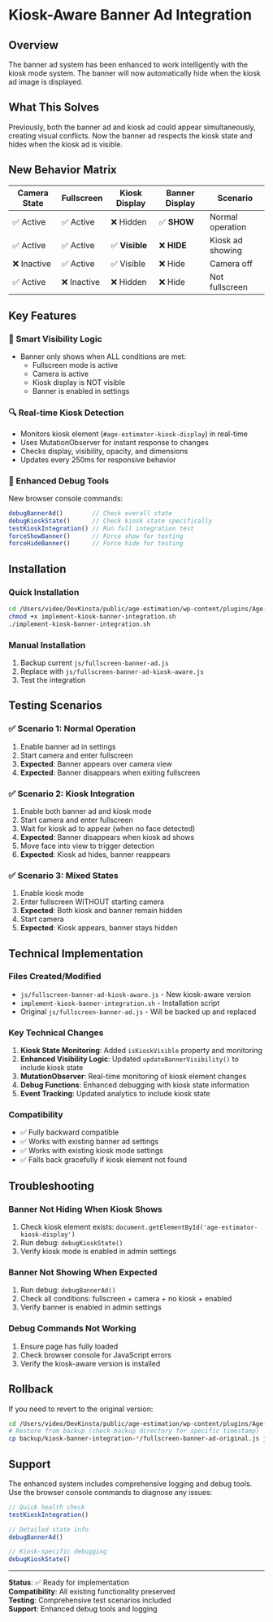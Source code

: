 # Kiosk-Aware Banner Ad Integration

## Overview
The banner ad system has been enhanced to work intelligently with the kiosk mode system. The banner will now automatically hide when the kiosk ad image is displayed.

## What This Solves
Previously, both the banner ad and kiosk ad could appear simultaneously, creating visual conflicts. Now the banner ad respects the kiosk state and hides when the kiosk ad is visible.

## New Behavior Matrix

| Camera State | Fullscreen | Kiosk Display | Banner Display | Scenario |
|-------------|------------|---------------|----------------|----------|
| ✅ Active | ✅ Active | ❌ Hidden | ✅ **SHOW** | Normal operation |
| ✅ Active | ✅ Active | ✅ **Visible** | ❌ **HIDE** | Kiosk ad showing |
| ❌ Inactive | ✅ Active | ✅ Visible | ❌ Hide | Camera off |
| ✅ Active | ❌ Inactive | ❌ Hidden | ❌ Hide | Not fullscreen |

## Key Features

### 🎯 Smart Visibility Logic
- Banner only shows when ALL conditions are met:
  - Fullscreen mode is active
  - Camera is active  
  - Kiosk display is NOT visible
  - Banner is enabled in settings

### 🔍 Real-time Kiosk Detection
- Monitors kiosk element (`#age-estimator-kiosk-display`) in real-time
- Uses MutationObserver for instant response to changes
- Checks display, visibility, opacity, and dimensions
- Updates every 250ms for responsive behavior

### 🧪 Enhanced Debug Tools
New browser console commands:
```javascript
debugBannerAd()        // Check overall state
debugKioskState()      // Check kiosk state specifically  
testKioskIntegration() // Run full integration test
forceShowBanner()      // Force show for testing
forceHideBanner()      // Force hide for testing
```

## Installation

### Quick Installation
```bash
cd /Users/video/DevKinsta/public/age-estimation/wp-content/plugins/Age-estimator-live
chmod +x implement-kiosk-banner-integration.sh
./implement-kiosk-banner-integration.sh
```

### Manual Installation
1. Backup current `js/fullscreen-banner-ad.js`
2. Replace with `js/fullscreen-banner-ad-kiosk-aware.js`
3. Test the integration

## Testing Scenarios

### ✅ Scenario 1: Normal Operation
1. Enable banner ad in settings
2. Start camera and enter fullscreen
3. **Expected**: Banner appears over camera view
4. **Expected**: Banner disappears when exiting fullscreen

### ✅ Scenario 2: Kiosk Integration  
1. Enable both banner ad and kiosk mode
2. Start camera and enter fullscreen  
3. Wait for kiosk ad to appear (when no face detected)
4. **Expected**: Banner disappears when kiosk ad shows
5. Move face into view to trigger detection
6. **Expected**: Kiosk ad hides, banner reappears

### ✅ Scenario 3: Mixed States
1. Enable kiosk mode
2. Enter fullscreen WITHOUT starting camera
3. **Expected**: Both kiosk and banner remain hidden
4. Start camera
5. **Expected**: Kiosk appears, banner stays hidden

## Technical Implementation

### Files Created/Modified
- `js/fullscreen-banner-ad-kiosk-aware.js` - New kiosk-aware version
- `implement-kiosk-banner-integration.sh` - Installation script
- Original `js/fullscreen-banner-ad.js` - Will be backed up and replaced

### Key Technical Changes
1. **Kiosk State Monitoring**: Added `isKioskVisible` property and monitoring
2. **Enhanced Visibility Logic**: Updated `updateBannerVisibility()` to include kiosk state  
3. **MutationObserver**: Real-time monitoring of kiosk element changes
4. **Debug Functions**: Enhanced debugging with kiosk state information
5. **Event Tracking**: Updated analytics to include kiosk state

### Compatibility
- ✅ Fully backward compatible
- ✅ Works with existing banner ad settings
- ✅ Works with existing kiosk mode settings
- ✅ Falls back gracefully if kiosk element not found

## Troubleshooting

### Banner Not Hiding When Kiosk Shows
1. Check kiosk element exists: `document.getElementById('age-estimator-kiosk-display')`
2. Run debug: `debugKioskState()`
3. Verify kiosk mode is enabled in admin settings

### Banner Not Showing When Expected
1. Run debug: `debugBannerAd()`
2. Check all conditions: fullscreen + camera + no kiosk + enabled
3. Verify banner is enabled in admin settings

### Debug Commands Not Working
1. Ensure page has fully loaded
2. Check browser console for JavaScript errors
3. Verify the kiosk-aware version is installed

## Rollback

If you need to revert to the original version:
```bash
cd /Users/video/DevKinsta/public/age-estimation/wp-content/plugins/Age-estimator-live
# Restore from backup (check backup directory for specific timestamp)
cp backup/kiosk-banner-integration-*/fullscreen-banner-ad-original.js js/fullscreen-banner-ad.js
```

## Support

The enhanced system includes comprehensive logging and debug tools. Use the browser console commands to diagnose any issues:

```javascript
// Quick health check
testKioskIntegration()

// Detailed state info  
debugBannerAd()

// Kiosk-specific debugging
debugKioskState()
```

---

**Status**: ✅ Ready for implementation  
**Compatibility**: All existing functionality preserved  
**Testing**: Comprehensive test scenarios included  
**Support**: Enhanced debug tools and logging  
